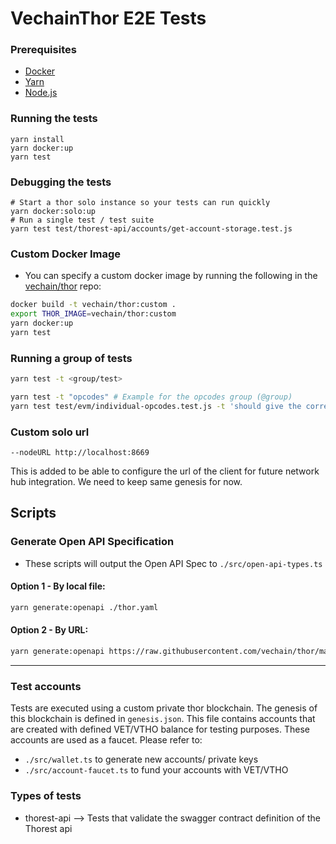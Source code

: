 # VechainThor E2E Tests

### Prerequisites

- [Docker](https://docs.docker.com/install/)
- [Yarn](https://yarnpkg.com/en/docs/install)
- [Node.js](https://nodejs.org/en/download/)

### Running the tests

```shell
yarn install
yarn docker:up
yarn test
```

### Debugging the tests

```shell
# Start a thor solo instance so your tests can run quickly
yarn docker:solo:up
# Run a single test / test suite
yarn test test/thorest-api/accounts/get-account-storage.test.js
```

### Custom Docker Image

- You can specify a custom docker image by running the following in the [vechain/thor](https://github.com/vechain/thor)
  repo:

```bash
docker build -t vechain/thor:custom .
export THOR_IMAGE=vechain/thor:custom
yarn docker:up
yarn test
```

### Running a group of tests

```bash
yarn test -t <group/test>

yarn test -t "opcodes" # Example for the opcodes group (@group)
yarn test test/evm/individual-opcodes.test.js -t 'should give the correct output for opcode: ADDRESS' # Example for that specific test (first parameter at it.e2eTest)
```

### Custom solo url

```
--nodeURL http://localhost:8669
```

This is added to be able to configure the url of the client for future network hub integration.
We need to keep same genesis for now.

## Scripts

### Generate Open API Specification

- These scripts will output the Open API Spec to `./src/open-api-types.ts`

#### **Option 1** - By local file:

```bash
yarn generate:openapi ./thor.yaml
```

#### **Option 2** - By URL:

```bash
yarn generate:openapi https://raw.githubusercontent.com/vechain/thor/master/api/doc/thor.yaml
```

---

### Test accounts

Tests are executed using a custom private thor blockchain. The genesis of this blockchain is defined in `genesis.json`.
This file contains accounts that are created with defined VET/VTHO balance for testing purposes. These accounts are used
as a faucet. Please refer to:

- `./src/wallet.ts` to generate new accounts/ private keys
- `./src/account-faucet.ts` to fund your accounts with VET/VTHO

### Types of tests

- thorest-api --> Tests that validate the swagger contract definition of the Thorest api
